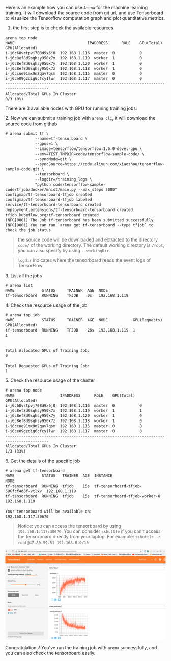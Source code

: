 
Here is an example how you can use `Arena` for the machine learning training. It will download the source code from git url, and use Tensorboard to visualize the Tensorflow computation graph and plot quantitative metrics.

1. the first step is to check the available resources

```
arena top node
NAME                                IPADDRESS      ROLE    GPU(Total)  GPU(Allocated)
i-j6c68vrtpvj708d9x6j0  192.168.1.116  master  0           0
i-j6c8ef8d9sqhsy950x7x  192.168.1.119  worker  1           0
i-j6c8ef8d9sqhsy950x7y  192.168.1.120  worker  1           0
i-j6c8ef8d9sqhsy950x7z  192.168.1.118  worker  1           0
i-j6ccue91mx9n2qav7qsm  192.168.1.115  master  0           0
i-j6ce09gzdig6cfcy1lwr  192.168.1.117  master  0           0
-----------------------------------------------------------------------------------------
Allocated/Total GPUs In Cluster:
0/3 (0%)
```

There are 3 available nodes with GPU for running training jobs.


2\. Now we can submit a training job with `arena cli`, it will download the source code from github

```
# arena submit tf \
             --name=tf-tensorboard \
             --gpus=1 \
             --image=tensorflow/tensorflow:1.5.0-devel-gpu \
             --env=TEST_TMPDIR=code/tensorflow-sample-code/ \
             --syncMode=git \
             --syncSource=https://code.aliyun.com/xiaozhou/tensorflow-sample-code.git \
             --tensorboard \
             --logdir=/training_logs \
             "python code/tensorflow-sample-code/tfjob/docker/mnist/main.py --max_steps 5000"
configmap/tf-tensorboard-tfjob created
configmap/tf-tensorboard-tfjob labeled
service/tf-tensorboard-tensorboard created
deployment.extensions/tf-tensorboard-tensorboard created
tfjob.kubeflow.org/tf-tensorboard created
INFO[0001] The Job tf-tensorboard has been submitted successfully
INFO[0001] You can run `arena get tf-tensorboard --type tfjob` to check the job status
```

> the source code will be downloaded and extracted to the directory `code/` of the working directory. The default working directory is `/root`, you can also specify by using `--workingDir`.

> `logdir` indicates where the tensorboard reads the event logs of TensorFlow

3\. List all the jobs

```
# arena list
NAME            STATUS     TRAINER  AGE  NODE
tf-tensorboard  RUNNING    TFJOB    0s   192.168.1.119
```

4\. Check the resource usage of the job

```
# arena top job
NAME            STATUS     TRAINER  AGE  NODE           GPU(Requests)  GPU(Allocated)
tf-tensorboard  RUNNING    TFJOB    26s  192.168.1.119  1              1


Total Allocated GPUs of Training Job:
0

Total Requested GPUs of Training Job:
1
```



5\. Check the resource usage of the cluster


```
# arena top node
NAME                    IPADDRESS      ROLE    GPU(Total)  GPU(Allocated)
i-j6c68vrtpvj708d9x6j0  192.168.1.116  master  0           0
i-j6c8ef8d9sqhsy950x7x  192.168.1.119  worker  1           1
i-j6c8ef8d9sqhsy950x7y  192.168.1.120  worker  1           0
i-j6c8ef8d9sqhsy950x7z  192.168.1.118  worker  1           0
i-j6ccue91mx9n2qav7qsm  192.168.1.115  master  0           0
i-j6ce09gzdig6cfcy1lwr  192.168.1.117  master  0           0
-----------------------------------------------------------------------------------------
Allocated/Total GPUs In Cluster:
1/3 (33%)
```


6\. Get the details of the specific job

```
# arena get tf-tensorboard
NAME            STATUS   TRAINER  AGE  INSTANCE                               NODE
tf-tensorboard  RUNNING  tfjob    15s  tf-tensorboard-tfjob-586fcf4d6f-vtlxv  192.168.1.119
tf-tensorboard  RUNNING  tfjob    15s  tf-tensorboard-tfjob-worker-0          192.168.1.119

Your tensorboard will be available on:
192.168.1.117:30670
```

> Notice: you can access the tensorboard by using `192.168.1.117:30670`. You can consider `sshuttle` if you can't access the tensorboard directly from your laptop. For example: `sshuttle -r root@47.89.59.51 192.168.0.0/16`


![](2-tensorboard.jpg)

Congratulations! You've run the training job with `arena` successfully, and you can also check the tensorboard easily.
